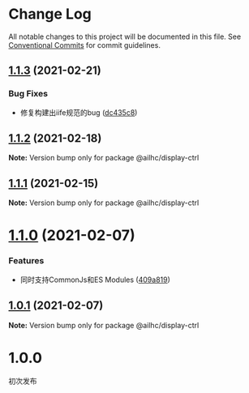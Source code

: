 # Change Log

All notable changes to this project will be documented in this file.
See [Conventional Commits](https://conventionalcommits.org) for commit guidelines.

## [1.1.3](https://github.com/AILHC/EasyGameFrameworkOpen/compare/@ailhc/display-ctrl@1.1.2...@ailhc/display-ctrl@1.1.3) (2021-02-21)


### Bug Fixes

* 修复构建出iife规范的bug ([dc435c8](https://github.com/AILHC/EasyGameFrameworkOpen/commit/dc435c8ed264447b8a80263e7d157b1576c414b3))





## [1.1.2](https://github.com/AILHC/EasyGameFrameworkOpen/compare/@ailhc/display-ctrl@1.1.1...@ailhc/display-ctrl@1.1.2) (2021-02-18)

**Note:** Version bump only for package @ailhc/display-ctrl





## [1.1.1](https://github.com/AILHC/EasyGameFrameworkOpen/compare/@ailhc/display-ctrl@1.1.0...@ailhc/display-ctrl@1.1.1) (2021-02-15)

**Note:** Version bump only for package @ailhc/display-ctrl





# [1.1.0](https://github.com/AILHC/EasyGameFrameworkOpen/compare/@ailhc/display-ctrl@1.0.1...@ailhc/display-ctrl@1.1.0) (2021-02-07)


### Features

* 同时支持CommonJs和ES Modules ([409a819](https://github.com/AILHC/EasyGameFrameworkOpen/commit/409a819cfca6808a4070abcbc8acc80a2caf1c84))





## [1.0.1](https://github.com/AILHC/EasyGameFrameworkOpen/compare/@ailhc/display-ctrl@1.0.0...@ailhc/display-ctrl@1.0.1) (2021-02-07)

**Note:** Version bump only for package @ailhc/display-ctrl





# 1.0.0
初次发布

